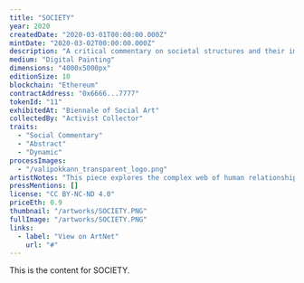 ```yaml
---
title: "SOCIETY"
year: 2020
createdDate: "2020-03-01T00:00:00.000Z"
mintDate: "2020-03-02T00:00:00.000Z"
description: "A critical commentary on societal structures and their impact."
medium: "Digital Painting"
dimensions: "4000x5000px"
editionSize: 10
blockchain: "Ethereum"
contractAddress: "0x6666...7777"
tokenId: "11"
exhibitedAt: "Biennale of Social Art"
collectedBy: "Activist Collector"
traits:
  - "Social Commentary"
  - "Abstract"
  - "Dynamic"
processImages:
  - "/valipokkann_transparent_logo.png"
artistNotes: "This piece explores the complex web of human relationships and societal constructs."
pressMentions: []
license: "CC BY-NC-ND 4.0"
priceEth: 0.9
thumbnail: "/artworks/SOCIETY.PNG"
fullImage: "/artworks/SOCIETY.PNG"
links:
  - label: "View on ArtNet"
    url: "#"
---
```


This is the content for SOCIETY. 
